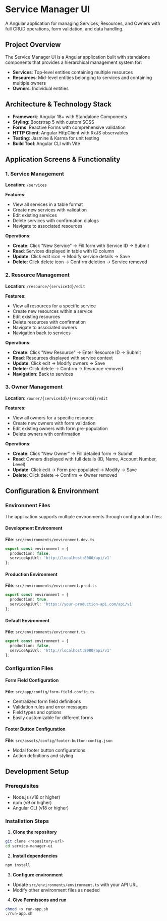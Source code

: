 # Service Manager UI

A Angular application for managing Services, Resources, and Owners with full CRUD operations, form validation, and data handling.

## Project Overview

The Service Manager UI is a Angular application built with standalone components that provides a hierarchical management system for:
- **Services**: Top-level entities containing multiple resources
- **Resources**: Mid-level entities belonging to services and containing multiple owners
- **Owners**: Individual entities 

## Architecture & Technology Stack

- **Framework**: Angular 18+ with Standalone Components
- **Styling**: Bootstrap 5 with custom SCSS
- **Forms**: Reactive Forms with comprehensive validation
- **HTTP Client**: Angular HttpClient with RxJS observables
- **Testing**: Jasmine & Karma for unit testing
- **Build Tool**: Angular CLI with Vite

## Application Screens & Functionality

### 1. Service Management
**Location**: `/services`

**Features**:
- View all services in a table format
- Create new services with validation
- Edit existing services
- Delete services with confirmation dialogs
- Navigate to associated resources

**Operations**:
- **Create**: Click "New Service" → Fill form with Service ID → Submit
- **Read**: Services displayed in table with ID column
- **Update**: Click edit icon → Modify service details → Save
- **Delete**: Click delete icon → Confirm deletion → Service removed

### 2. Resource Management
**Location**: `/resource/{serviceId}/edit`

**Features**:
- View all resources for a specific service
- Create new resources within a service
- Edit existing resources
- Delete resources with confirmation
- Navigate to associated owners
- Navigation back to services

**Operations**:
- **Create**: Click "New Resource" → Enter Resource ID → Submit
- **Read**: Resources displayed with service context
- **Update**: Click edit → Modify owners → Save
- **Delete**: Click delete → Confirm → Resource removed
- **Navigation**: Back to services

### 3. Owner Management
**Location**: `/owner/{serviceId}/{resourceId}/edit`

**Features**:
- View all owners for a specific resource
- Create new owners with form validation
- Edit existing owners with form pre-population
- Delete owners with confirmation

**Operations**:
- **Create**: Click "New Owner" → Fill detailed form → Submit
- **Read**: Owners displayed with full details (ID, Name, Account Number, Level)
- **Update**: Click edit → Form pre-populated → Modify → Save
- **Delete**: Click delete → Confirm → Owner removed

## Configuration & Environment

### Environment Files

The application supports multiple environments through configuration files:

#### Development Environment
**File**: `src/environments/environment.dev.ts`
```typescript
export const environment = {
  production: false,
  serviceApiUrl: 'http://localhost:8080/api/v1'
};
```

#### Production Environment
**File**: `src/environments/environment.prod.ts`
```typescript
export const environment = {
  production: true,
  serviceApiUrl: 'https://your-production-api.com/api/v1'
};
```

#### Default Environment
**File**: `src/environments/environment.ts`
```typescript
export const environment = {
  production: false,
  serviceApiUrl: 'http://localhost:8080/api/v1'
};
```

### Configuration Files

#### Form Field Configuration
**File**: `src/app/config/form-field-config.ts`
- Centralized form field definitions
- Validation rules and error messages
- Field types and options
- Easily customizable for different forms

#### Footer Button Configuration
**File**: `src/assets/config/footer-button-config.json`
- Modal footer button configurations
- Action definitions and styling


## Development Setup

### Prerequisites
- Node.js (v18 or higher)
- npm (v9 or higher)
- Angular CLI (v18 or higher)

### Installation Steps

1. **Clone the repository**
```bash
git clone <repository-url>
cd service-manager-ui
```

2. **Install dependencies**
```bash
npm install
```

3. **Configure environment**
- Update `src/environments/environment.ts` with your API URL
- Modify other environment files as needed

4. **Give Permissons and run**
```bash
chmod +x run-app.sh
./run-app.sh
```


